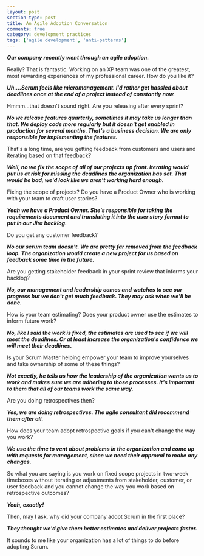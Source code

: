 ```yaml
---
layout: post
section-type: post
title: An Agile Adoption Conversation
comments: true
category: development practices
tags: ['agile development', 'anti-patterns']
---
```


__*Our company recently went through an agile adoption.*__

Really? That is fantastic. Working on an XP team was one of the greatest, most rewarding experiences of my professional career. How do you like it?

__*Uh....Scrum feels like micromanagement. I'd rather get hassled about deadlines once at the end of a project instead of constantly now.*__

Hmmm...that doesn't sound right. Are you releasing after every sprint?

__*No we release features quarterly, sometimes it may take us longer than that. We deploy code more regularly but it doesn't get enabled in production for several months. That's a business decision. We are only responsible for implementing the features.*__

That's a long time, are you getting feedback from customers and users and iterating based on that feedback?

__*Well, no we fix the scope of all of our projects up front. Iterating would put us at risk for missing the deadlines the organization has set. That would be bad, we'd look like we aren't working hard enough.*__

Fixing the scope of projects? Do you have a Product Owner who is working with your team to craft user stories? 

__*Yeah we have a Product Owner. She's responsible for taking the requirements document and translating it into the user story format to put in our Jira backlog.*__ 

Do you get any customer feedback?

__*No our scrum team doesn't. We are pretty far removed from the feedback loop. The organization would create a new project for us based on feedback some time in the future.*__

Are you getting stakeholder feedback in your sprint review that informs your backlog?

__*No, our management and leadership comes and watches to see our progress but we don't get much feedback. They may ask when we'll be done.*__

How is your team estimating? Does your product owner use the estimates to inform future work?

__*No, like I said the work is fixed, the estimates are used to see if we will meet the deadlines. Or at least increase the organization's confidence we will meet their deadlines.*__

Is your Scrum Master helping empower your team to improve yourselves and take ownership of some of these things?

__*Not exactly, he tells us how the leadership of the organization wants us to work and makes sure we are adhering to those processes. It's important to them that all of our teams work the same way.*__

Are you doing retrospectives then?

__*Yes, we are doing retrospectives. The agile consultant did recommend them after all.*__

How does your team adopt retrospective goals if you can't change the way you work?

__*We use the time to vent about problems in the organization and come up with requests for management, since we need their approval to make any changes.*__

So what you are saying is you work on fixed scope projects in two-week timeboxes without iterating or adjustments from stakeholder, customer, or user feedback and you cannot change the way you work based on retrospective outcomes?

__*Yeah, exactly!*__

Then, may I ask, why did your company adopt Scrum in the first place?

__*They thought we'd give them better estimates and deliver projects faster.*__

It sounds to me like your organization has a lot of things to do before adopting Scrum.
